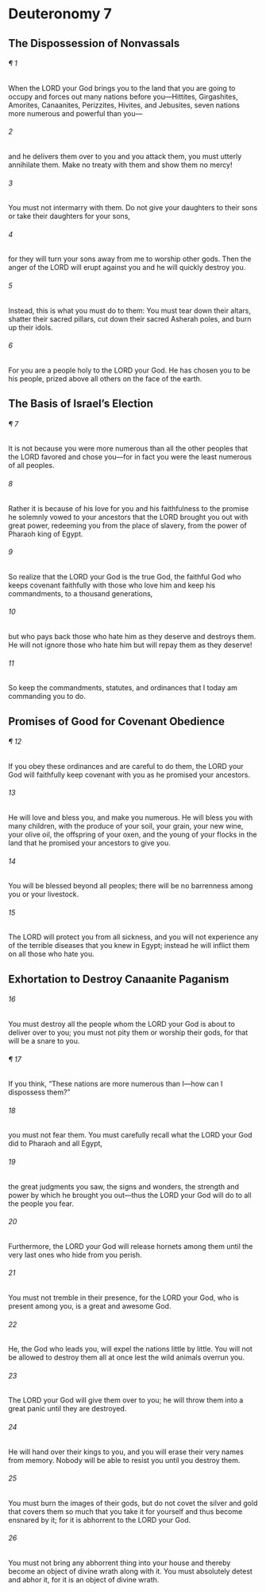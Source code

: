 # Deuteronomy 7
## The Dispossession of Nonvassals
###### ¶ 1
When the LORD your God brings you to the land that you are going to occupy and forces out many nations before you—Hittites, Girgashites, Amorites, Canaanites, Perizzites, Hivites, and Jebusites, seven nations more numerous and powerful than you—
###### 2
and he delivers them over to you and you attack them, you must utterly annihilate them. Make no treaty with them and show them no mercy!
###### 3
You must not intermarry with them. Do not give your daughters to their sons or take their daughters for your sons,
###### 4
for they will turn your sons away from me to worship other gods. Then the anger of the LORD will erupt against you and he will quickly destroy you.
###### 5
Instead, this is what you must do to them: You must tear down their altars, shatter their sacred pillars, cut down their sacred Asherah poles, and burn up their idols.
###### 6
For you are a people holy to the LORD your God. He has chosen you to be his people, prized above all others on the face of the earth.
## The Basis of Israel’s Election
###### ¶ 7
It is not because you were more numerous than all the other peoples that the LORD favored and chose you—for in fact you were the least numerous of all peoples.
###### 8
Rather it is because of his love for you and his faithfulness to the promise he solemnly vowed to your ancestors that the LORD brought you out with great power, redeeming you from the place of slavery, from the power of Pharaoh king of Egypt.
###### 9
So realize that the LORD your God is the true God, the faithful God who keeps covenant faithfully with those who love him and keep his commandments, to a thousand generations,
###### 10
but who pays back those who hate him as they deserve and destroys them. He will not ignore those who hate him but will repay them as they deserve!
###### 11
So keep the commandments, statutes, and ordinances that I today am commanding you to do.
## Promises of Good for Covenant Obedience
###### ¶ 12
If you obey these ordinances and are careful to do them, the LORD your God will faithfully keep covenant with you as he promised your ancestors.
###### 13
He will love and bless you, and make you numerous. He will bless you with many children, with the produce of your soil, your grain, your new wine, your olive oil, the offspring of your oxen, and the young of your flocks in the land that he promised your ancestors to give you.
###### 14
You will be blessed beyond all peoples; there will be no barrenness among you or your livestock.
###### 15
The LORD will protect you from all sickness, and you will not experience any of the terrible diseases that you knew in Egypt; instead he will inflict them on all those who hate you.
## Exhortation to Destroy Canaanite Paganism
###### 16
You must destroy all the people whom the LORD your God is about to deliver over to you; you must not pity them or worship their gods, for that will be a snare to you.
###### ¶ 17
If you think, “These nations are more numerous than I—how can I dispossess them?”
###### 18
you must not fear them. You must carefully recall what the LORD your God did to Pharaoh and all Egypt,
###### 19
the great judgments you saw, the signs and wonders, the strength and power by which he brought you out—thus the LORD your God will do to all the people you fear.
###### 20
Furthermore, the LORD your God will release hornets among them until the very last ones who hide from you perish.
###### 21
You must not tremble in their presence, for the LORD your God, who is present among you, is a great and awesome God.
###### 22
He, the God who leads you, will expel the nations little by little. You will not be allowed to destroy them all at once lest the wild animals overrun you.
###### 23
The LORD your God will give them over to you; he will throw them into a great panic until they are destroyed.
###### 24
He will hand over their kings to you, and you will erase their very names from memory. Nobody will be able to resist you until you destroy them.
###### 25
You must burn the images of their gods, but do not covet the silver and gold that covers them so much that you take it for yourself and thus become ensnared by it; for it is abhorrent to the LORD your God.
###### 26
You must not bring any abhorrent thing into your house and thereby become an object of divine wrath along with it. You must absolutely detest and abhor it, for it is an object of divine wrath.
